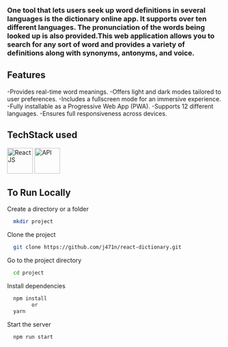 <h3>One tool that lets users seek up word definitions in several languages is the dictionary online app. It supports over ten different languages. The pronunciation of the words being looked up is also provided.This web application allows you to search for any sort of word and provides a variety of definitions along with synonyms, antonyms, and voice.</h3>



## Features

-Provides real-time word meanings.
-Offers light and dark modes tailored to user preferences.
-Includes a fullscreen mode for an immersive experience.
-Fully installable as a Progressive Web App (PWA).
-Supports 12 different languages.
-Ensures full responsiveness across devices.

## TechStack used
<p>

<img title="React JS" width="60" src="https://cdn4.iconfinder.com/data/icons/logos-3/600/React.js_logo-128.png" />
<img title="API" width="60" src="https://cutt.ly/zRgpYnW">

</p>


## To Run Locally

Create a directory or a folder
```bash
  mkdir project
```

Clone the project

```bash
  git clone https://github.com/j471n/react-dictionary.git
```

Go to the project directory

```bash
  cd project
```

Install dependencies

```bash
  npm install
        or
  yarn
```

Start the server

```bash
  npm run start
```
